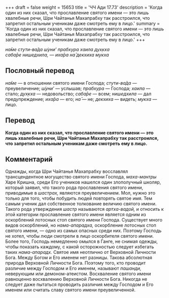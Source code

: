 +++
draft = false
weight = 15653
title = 'ЧЧ Ади 17.73'
description = 'Когда один из них сказал, что прославление святого имени — это лишь хвалебные речи, Шри Чайтанья Махапрабху так расстроился, что запретил остальным ученикам даже смотреть ему в лицо.'
summary = 'Когда один из них сказал, что прославление святого имени — это лишь хвалебные речи, Шри Чайтанья Махапрабху так расстроился, что запретил остальным ученикам даже смотреть ему в лицо.'
+++

_на̄ме стути-ва̄да ш́уни’ прабхура хаила дух̣кха  
саба̄ре нишедхила, — иха̄ра на̄ декхиха мукха_

## Пословный перевод

_на̄ме_ — в отношении святого имени Господа; _стути_\-_ва̄да_ — преувеличение; _ш́уни’_ — услышав; _прабхура_ — Господа; _хаила_ — стало; _дух̣кха_ — недовольство; _саба̄ре_ — всем; _нишедхила_ — дал предупреждение; _иха̄ра_ — его; _на̄_ — не; _декхиха_ — видеть; _мукха_ — лицо.

## Перевод

**Когда один из них сказал, что прославление святого имени — это лишь хвалебные речи, Шри Чайтанья Махапрабху так расстроился, что запретил остальным ученикам даже смотреть ему в лицо.**

## Комментарий

Однажды, когда Шри Чайтанья Махапрабху восславлял трансцендентное могущество святого имени Господа, _маха-мантры_ Харе Кришна, среди Его учеников нашелся один злополучный школяр, который заявил, что такого рода прославления святого имени, приводимые в _шастрах,_ являются преувеличением. Мол, нужно это только для того, чтобы побудить людей повторять святое имя. Тем самым ученик дал собственное толкование величию святого имени. Такого рода утверждения _шастр_ называются _артха-вадой,_ и относить к этой категории прославление святого имени является одним из оскорблений лотосных стоп святого имени Господа. Существует много видов оскорблений, но _нама-апарадха,_ оскорбление лотосных стоп святого имени, — одно из самых опасных среди них. Поэтому Господь не хотел, чтобы люди смотрели в лицо оскорбителя святого имени. Более того, Господь немедленно омылся в Ганге, не снимая одежды, чтобы показать каждому, с какой осторожностью следует избегать таких _нама-апарадх._ Святое имя неотлично от Верховной Личности Бога. Между Богом и Его именем нет разницы. Такова абсолютная природа Верховной Личности Бога. Поэтому того, кто проводит различие между Господом и Его именем, называют _пашанди,_ неверующим или демоном-атеистом. Восхваление святого имени равноценно восхвалению Верховной Личности Бога. Никогда не следует даже пытаться проводить различия между Господом и Его именем или считать славу святого имени преувеличенной.
